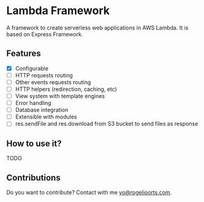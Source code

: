 # Lambda Framework

A framework to create serverless web applications in AWS Lambda. It is based
on Express Framework.

## Features

- [x] Configurable
- [ ] HTTP requests routing
- [ ] Other events requests routing
- [ ] HTTP helpers (redirection, caching, etc)
- [ ] View system with template engines
- [ ] Error handling
- [ ] Database integration
- [ ] Extensible with modules
- [ ] res.sendFile and res.download from S3 bucket to send files as response

## How to use it?

TODO

## Contributions

Do you want to contribute? Contact with me [yo@rogelioorts.com](mailto:yo@rogelioorts.com).
